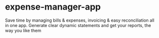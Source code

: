 # expense-manager-app
Save time by managing bills &amp; expenses, invoicing &amp; easy reconciliation all in one app. Generate clear dynamic statements and get your reports, the way you like them
